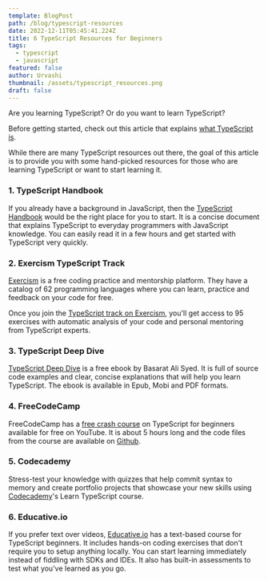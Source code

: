 ```yaml
---
template: BlogPost
path: /blog/typescript-resources
date: 2022-12-11T05:45:41.224Z
title: 6 TypeScript Resources for Beginners
tags:
  - typescript
  - javascript
featured: false
author: Urvashi
thumbnail: /assets/typescript_resources.png
draft: false
---
```


Are you learning TypeScript?
Or do you want to learn TypeScript?

Before getting started, check out this article that explains [what TypeScript is](https://www.thecodedose.com/blog/what-is-typescript).

While there are many TypeScript resources out there, the goal of this article is to provide you with some hand-picked resources for those who are learning TypeScript or want to start learning it.

### 1. TypeScript Handbook

If you already have a background in JavaScript, then the [TypeScript Handbook](https://www.typescriptlang.org/docs/handbook/intro.html) would be the right place for you to start.
It is a concise document that explains TypeScript to everyday programmers with JavaScript knowledge.
You can easily read it in a few hours and get started with TypeScript very quickly.

### 2. Exercism TypeScript Track

[Exercism](https://exercism.org/) is a free coding practice and mentorship platform.
They have a catalog of 62 programming languages where you can learn, practice and feedback on your code for free.

Once you join the [TypeScript track on Exercism](https://exercism.org/tracks/typescript), you'll get access to 95 exercises with automatic analysis of your code and personal mentoring from TypeScript experts.

### 3. TypeScript Deep Dive

[TypeScript Deep Dive](https://basarat.gitbook.io/typescript/) is a free ebook by Basarat Ali Syed.
It is full of source code examples and clear, concise explanations that will help you learn TypeScript.
The ebook is available in Epub, Mobi and PDF formats.

### 4. FreeCodeCamp

FreeCodeCamp has a [free crash course](https://www.youtube.com/watch?v=30LWjhZzg50&t=2s) on TypeScript for beginners available for free on YouTube.
It is about 5 hours long and the code files from the course are available on [Github](https://github.com/hiteshchoudhary/typescript-youtube-22]).

### 5. Codecademy

Stress-test your knowledge with quizzes that help commit syntax to memory and create portfolio projects that showcase your new skills using [Codecademy](https://www.codecademy.com/learn/learn-typescript)'s Learn TypeScript course.

### 6. Educative.io

If you prefer text over videos, [Educative.io](https://www.educative.io/courses/learn-typescript-complete-course) has a text-based course for TypeScript beginners.
It includes hands-on coding exercises that don't require you to setup anything locally.
You can start learning immediately instead of fiddling with SDKs and IDEs.
It also has built-in assessments to test what you've learned as you go.
